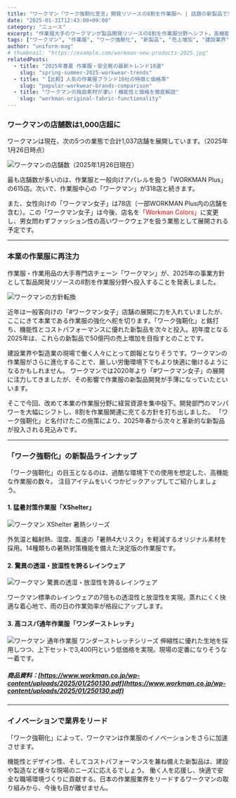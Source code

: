 ```yaml
---
title: "ワークマン「ワーク強靭化宣言」開発リソースの8割を作業服へ | 話題の新製品で50億円の売上増加狙う！"
date: "2025-01-31T12:43:00+09:00"
category: "ニュース"
excerpt: "作業服大手のワークマンが製品開発リソースの8割を作業服分野へシフト。高機能な新製品「ワーク強靭化」シリーズを投入し、50億円の売上増加を目指します。建設業界や製造業の現場で働く人々の注目を集めそうです。"
tags: ["ワークマン", "作業服", "ワーク強靭化", "新製品", "売上増加", "建設業界", "製造業", "機能性"]
author: "uniform-mag"
# thumbnail: "https://example.com/workman-new-products-2025.jpg"
relatedPosts:
  - title: "2025年春夏 作業服・安全靴の最新トレンド10選"
    slug: "spring-summer-2025-workwear-trends"
  - title: "【比較】人気の作業服ブランド10社の特徴と価格帯" 
    slug: "popular-workwear-brands-comparison"
  - title: "ワークマンの独自素材が凄い！機能性と価格を徹底解説"
    slug: "workman-original-fabric-functionality"
---
```


### ワークマンの店舗数は1,000店超に

ワークマンは現在、次の5つの業態で合計1,037店舗を展開しています。（2025年1月26日時点）

![ワークマンの店舗数（2025年1月26日現在）](/workman-durability-declaration-2025/img1.png)

最も店舗数が多いのは、作業服と一般向けアパレルを扱う「WORKMAN Plus」の615店。次いで、作業服中心の「ワークマン」が318店と続きます。 

また、女性向けの「ワークマン女子」は78店（一部WORKMAN Plus内の店舗を含む）。この「ワークマン女子」は今後、店名を<span style="color: red;">「Workman Colors」</span>に変更し、男女問わずファッション性の高いワークウェアを扱う業態として展開される予定です。

---

### 本業の作業服に再注力

作業服・作業用品の大手専門店チェーン「ワークマン」が、2025年の事業方針として製品開発リソースの8割を作業服分野へ投入することを発表しました。

![ワークマンの方針転換](/workman-durability-declaration-2025/img2.png)

近年は一般客向けの「#ワークマン女子」店舗の展開に力を入れていましたが、ここにきて本業である作業服の強化へ舵を切ります。「ワーク強靭化」と銘打ち、機能性とコストパフォーマンスに優れた新製品を次々と投入。初年度となる2025年は、これらの新製品で50億円の売上増加を目指すとのことです。

建設業界や製造業の現場で働く人々にとって朗報となりそうです。ワークマンの作業服がさらに進化することで、厳しい労働環境下でもより快適に働けるようになるかもしれません。
ワークマンでは2020年より「#ワークマン女子」の展開に注力してきましたが、その影響で作業服の新製品開発が手薄になっていたといいます。

そこで今回、改めて本業の作業服分野に経営資源を集中投下。開発部門のマンパワーを大幅にシフトし、8割を作業服関連に充てる方針を打ち出しました。 
「ワーク強靭化」と名付けたこの施策により、2025年春から次々と革新的な新製品が投入される見込みです。

---

### 「ワーク強靭化」の新製品ラインナップ

「ワーク強靭化」の目玉となるのは、過酷な環境下での使用を想定した、高機能な作業服の数々。
注目アイテムをいくつかピックアップしてご紹介しましょう。

#### 1. 猛暑対策作業服「XShelter」
![ワークマン XShelter 暑熱シリーズ](/workman-durability-declaration-2025/img3.png)

外気温と輻射熱、湿度、風速の「暑熱4大リスク」を軽減するオリジナル素材を採用。14種類もの暑熱対策機能を備えた決定版の作業服です。

#### 2. 驚異の透湿・放湿性を誇るレインウェア
![ワークマン 驚異の透湿・放湿性を誇るレインウェア](/workman-durability-declaration-2025/img4.png)

ワークマン標準のレインウェアの7倍もの透湿性と放湿性を実現。蒸れにくく快適な着心地で、雨の日の作業効率が格段にアップします。 

#### 3. 高コスパ通年作業服「ワンダーストレッチ」
![ワークマン 通年作業服 ワンダーストレッチシリーズ](/workman-durability-declaration-2025/img5.png)
伸縮性に優れた生地を採用しつつ、上下セットで3,400円という低価格を実現。現場の定番になりそうな一着です。

##### 商品資料：[https://www.workman.co.jp/wp-content/uploads/2025/01/250130.pdf](https://www.workman.co.jp/wp-content/uploads/2025/01/250130.pdf)
---

### イノベーションで業界をリード

「ワーク強靭化」によって、ワークマンは作業服のイノベーションをさらに加速させます。

機能性とデザイン性、そしてコストパフォーマンスを兼ね備えた新製品は、建設や製造など様々な現場のニーズに応えるでしょう。
働く人を応援し、快適で安全な職場環境づくりに貢献する。日本の作業服業界をリードするワークマンの取り組みから、今後も目が離せません。